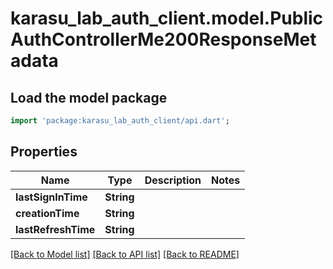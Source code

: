# karasu_lab_auth_client.model.PublicAuthControllerMe200ResponseMetadata

## Load the model package
```dart
import 'package:karasu_lab_auth_client/api.dart';
```

## Properties
Name | Type | Description | Notes
------------ | ------------- | ------------- | -------------
**lastSignInTime** | **String** |  | 
**creationTime** | **String** |  | 
**lastRefreshTime** | **String** |  | 

[[Back to Model list]](../README.md#documentation-for-models) [[Back to API list]](../README.md#documentation-for-api-endpoints) [[Back to README]](../README.md)


